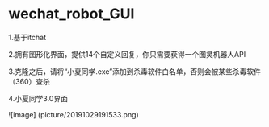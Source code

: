 # wechat_robot_GUI
1.基于itchat 

2.拥有图形化界面，提供14个自定义回复，你只需要获得一个图灵机器人API

3.克隆之后，请将“小夏同学.exe”添加到杀毒软件白名单，否则会被某些杀毒软件（360）查杀

4.小夏同学3.0界面

![image]
(picture/20191029191533.png)
